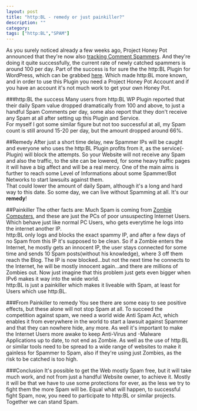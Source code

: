 ```yaml
---
layout: post
title: "http:BL - remedy or just painkiller?"
description: ""
category: 
tags: ["http:BL","SPAM"]
---
```

As you surely noticed already a few weeks ago, Project Honey Pot announced that they're now also [tracking Comment Spammers](http://www.projecthoneypot.org/5days_tuesday.php). And they're doing it quite successfully, the current rate of newly catched spammers is around 100 per day. Part of the success is for sure the the http:BL Plugin for WordPress, which can be grabbed [here](http://stepien.com.pl/2007/04/28/httpbl_wordpress_plugin/). Which made http:BL more known, and in order to use this Plugin you need a Project Honey Pot Account and if you have an account it's not much work to get your own Honey Pot.  

###http:BL the success
Many users from http:BL WP Plugin reported that their daily Spam value dropped dramatically from 100 and above, to just a handful Spam Comments per day, some also report that they don't receive any Spam at all after setting up this Plugin and Service.  
For myself I got some similar figure but not too successful at all, my Spam count is still around 15-20 per day, but the amount dropped around 66%.  

##Remedy
After just a short time delay, new Spammer IPs will be caught and everyone who uses the http:BL Plugin profits from it, as the service(-Plugin) will block the attempts. So your Website will not receive any Spam and also the traffic, to the site can be lowered, for some heavy traffic pages it will have a big affect and will be a real mercy. One of the main aims is further to reach some Level of Informations about some Spammer/Bot Networks to start lawsuits against them.  
That could lower the amount of daily Spam, although it's a long and hard way to this date. So some day, we can live without Spamming at all. It's our **remedy**!  

##Painkiller
The other facts are: Much Spam is coming from [Zombie Computers](http://en.wikipedia.org/wiki/Zombie_PC), and these are just the PCs of poor unsuspecting Internet Users. Which behave just like normal PC Users, who gets everytime he logs into the internet another IP.  
http:BL only logs and blocks the exact spammy IP, and after a few days of no Spam from this IP it's supposed to be clean. So if a Zombie enters the Internet, he mostly gets an innocent IP, the user stays connected for some time and sends 10 Spam posts(without his knowledge), where 3 off them reach the Blog. The IP is now blocked...but not the next time he connects to the Internet, he will be mostly innocent again...and there are millions of Zombies out. Now just imagine that this problem just gets even bigger when IPv6 makes it way into the wide world.  
http:BL is just a painkiller which makes it liveable with Spam, at least for Users which use http:BL.  

###From Painkiller to remedy
You see there are some easy to see positive effects, but these alone will not stop Spam at all. To succeed the competition against spam, we need a world wide Anti Spam Act, which enables it from everywhere in the world to start a lawsuit against Spammer and that they can nowhere hide, any more. As well it's important to make the Internet Users more awake to keep Anti-Virus and -Malware Applications up to date, to not end as Zombie. As well as the use of http:BL or similar tools need to be spread to a wide range of websites to make it gainless for Spammer to Spam, also if they're using just Zombies, as the risk to be catched is too high.  

###Conclusion
It's possible to get the Web mostly Spam free, but it will take much work, and not from just a handful Website owner, to achieve it. Mostly it will be that we have to use some protections for ever, as the less we try to fight them the more Spam will be. Equal what will happen, to successful fight Spam, now, you need to participate to http:BL or similar projects. Together we can stand Spam.
